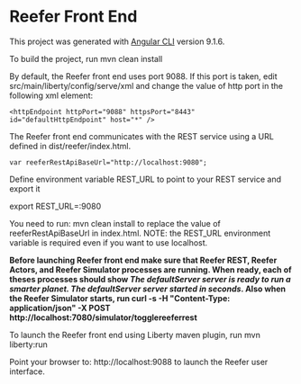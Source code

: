 # Reefer Front End

This project was generated with [Angular CLI](https://github.com/angular/angular-cli) version 9.1.6.

To build the project, run mvn clean install

By default, the Reefer front end uses port 9088. If this port is taken, edit src/main/liberty/config/serve/xml
and change the value of http port in the following xml element:

`<httpEndpoint httpPort="9088" httpsPort="8443" id="defaultHttpEndpoint" host="*" />`

The Reefer front end communicates with the REST service using a URL defined in dist/reefer/index.html.

 `var reeferRestApiBaseUrl="http://localhost:9080";`

Define environment variable REST_URL to point to your REST service and export it 

export REST_URL=<Your Host>:9080

You need to run: mvn clean install to replace the value of reeferRestApiBaseUrl in index.html. 
NOTE: the REST_URL environment variable is required even if you want to use localhost. 

__Before launching Reefer front end make sure that Reefer REST, Reefer Actors, and Reefer Simulator processes are running. When ready, each of theses processes should show _The defaultServer server is ready to run a smarter planet. The defaultServer server started in <N> seconds_. Also when the Reefer Simulator starts, run curl -s -H "Content-Type: application/json" -X POST http://localhost:7080/simulator/togglereeferrest__

To launch the Reefer front end using Liberty maven plugin, run
  mvn liberty:run

Point your browser to: http://localhost:9088 to launch the Reefer user interface.

